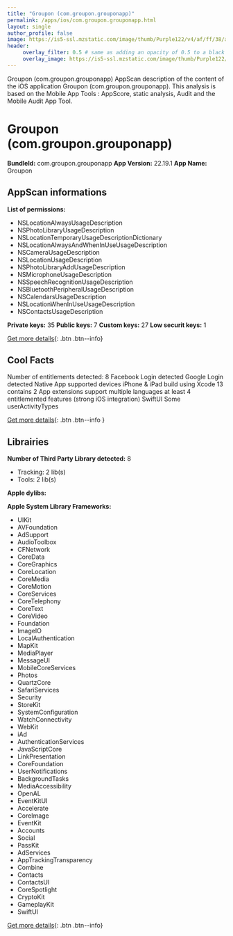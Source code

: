 ```yaml
---
title: "Groupon (com.groupon.grouponapp)"
permalink: /apps/ios/com.groupon.grouponapp.html
layout: single
author_profile: false
image: https://is5-ssl.mzstatic.com/image/thumb/Purple122/v4/af/ff/38/afff3816-a18a-da48-728e-725a5ecf7981/AppIcon-1x_U007emarketing-0-7-0-85-220.png/512x512bb.jpg
header: 
     overlay_filter: 0.5 # same as adding an opacity of 0.5 to a black background
     overlay_image: https://is5-ssl.mzstatic.com/image/thumb/Purple122/v4/af/ff/38/afff3816-a18a-da48-728e-725a5ecf7981/AppIcon-1x_U007emarketing-0-7-0-85-220.png/512x512bb.jpg
---
```

Groupon (com.groupon.grouponapp) AppScan description of the content of the iOS application Groupon (com.groupon.grouponapp). This analysis is based on the Mobile App Tools : AppScore, static analysis, Audit and the Mobile Audit App Tool.

# Groupon (com.groupon.grouponapp)

**BundleId:** com.groupon.grouponapp
**App Version:** 22.19.1
**App Name:** Groupon


## AppScan informations 

**List of permissions:** 
- NSLocationAlwaysUsageDescription
- NSPhotoLibraryUsageDescription
- NSLocationTemporaryUsageDescriptionDictionary
- NSLocationAlwaysAndWhenInUseUsageDescription
- NSCameraUsageDescription
- NSLocationUsageDescription
- NSPhotoLibraryAddUsageDescription
- NSMicrophoneUsageDescription
- NSSpeechRecognitionUsageDescription
- NSBluetoothPeripheralUsageDescription
- NSCalendarsUsageDescription
- NSLocationWhenInUseUsageDescription
- NSContactsUsageDescription
  
  
**Private keys:** 35
**Public keys:** 7
**Custom keys:** 27
**Low securit keys:** 1
  
[Get more details](/pricing.html){: .btn .btn--info}

## Cool Facts

Number of entitlements detected: 8
Facebook Login detected
Google Login detected
Native App
supported devices iPhone & iPad
build using Xcode 13
contains 2 App extensions
support multiple languages
at least 4 entitlemented features (strong iOS integration)
SwiftUI
Some userActivityTypes
  
[Get more details](/pricing.html){: .btn .btn--info }

## Librairies 
**Number of Third Party Library detected:** 8
- Tracking: 2 lib(s)
- Tools: 2 lib(s)


**Apple dylibs:**


**Apple System Library Frameworks:**
- UIKit
- AVFoundation
- AdSupport
- AudioToolbox
- CFNetwork
- CoreData
- CoreGraphics
- CoreLocation
- CoreMedia
- CoreMotion
- CoreServices
- CoreTelephony
- CoreText
- CoreVideo
- Foundation
- ImageIO
- LocalAuthentication
- MapKit
- MediaPlayer
- MessageUI
- MobileCoreServices
- Photos
- QuartzCore
- SafariServices
- Security
- StoreKit
- SystemConfiguration
- WatchConnectivity
- WebKit
- iAd
- AuthenticationServices
- JavaScriptCore
- LinkPresentation
- CoreFoundation
- UserNotifications
- BackgroundTasks
- MediaAccessibility
- OpenAL
- EventKitUI
- Accelerate
- CoreImage
- EventKit
- Accounts
- Social
- PassKit
- AdServices
- AppTrackingTransparency
- Combine
- Contacts
- ContactsUI
- CoreSpotlight
- CryptoKit
- GameplayKit
- SwiftUI


  
[Get more details](/pricing.html){: .btn .btn--info}

